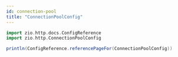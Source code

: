 ```yaml
---
id: connection-pool
title: "ConnectionPoolConfig"
---
```


```scala mdoc:passthrough
import zio.http.docs.ConfigReference
import zio.http.ConnectionPoolConfig

println(ConfigReference.referencePageFor(ConnectionPoolConfig))
```